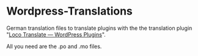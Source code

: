 # Wordpress-Translations

German translation files to translate plugins with the the translation plugin "<a href="https://de.wordpress.org/plugins/loco-translate/">Loco Translate — WordPress Plugins</a>".

All you need are the .po and .mo files.
